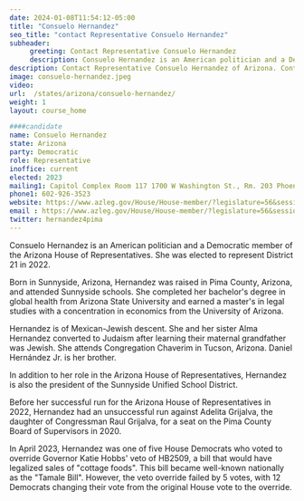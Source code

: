 ```yaml
---
date: 2024-01-08T11:54:12-05:00
title: "Consuelo Hernandez"
seo_title: "contact Representative Consuelo Hernandez"
subheader:
     greeting: Contact Representative Consuelo Hernandez
     description: Consuelo Hernandez is an American politician and a Democratic member of the Arizona House of Representative. She was elected to represent District 21 in 2022.
description: Contact Representative Consuelo Hernandez of Arizona. Contact information for Consuelo Hernandez includes email address, phone number, and mailing address.
image: consuelo-hernandez.jpeg
video:
url:  /states/arizona/consuelo-hernandez/
weight: 1
layout: course_home

####candidate
name: Consuelo Hernandez
state: Arizona
party: Democratic
role: Representative
inoffice: current
elected: 2023
mailing1: Capitol Complex Room 117 1700 W Washington St., Rm. 203 Phoenix, AZ 85007-2890
phone1: 602-926-3523
website: https://www.azleg.gov/House/House-member/?legislature=56&session=128&legislator=2169/
email : https://www.azleg.gov/House/House-member/?legislature=56&session=128&legislator=2169/
twitter: hernandez4pima
---
```


Consuelo Hernandez is an American politician and a Democratic member of the Arizona House of Representatives. She was elected to represent District 21 in 2022.

Born in Sunnyside, Arizona, Hernandez was raised in Pima County, Arizona, and attended Sunnyside schools. She completed her bachelor's degree in global health from Arizona State University and earned a master's in legal studies with a concentration in economics from the University of Arizona.

Hernandez is of Mexican-Jewish descent. She and her sister Alma Hernandez converted to Judaism after learning their maternal grandfather was Jewish. She attends Congregation Chaverim in Tucson, Arizona. Daniel Hernández Jr. is her brother.

In addition to her role in the Arizona House of Representatives, Hernandez is also the president of the Sunnyside Unified School District.

Before her successful run for the Arizona House of Representatives in 2022, Hernandez had an unsuccessful run against Adelita Grijalva, the daughter of Congressman Raul Grijalva, for a seat on the Pima County Board of Supervisors in 2020.

In April 2023, Hernandez was one of five House Democrats who voted to override Governor Katie Hobbs' veto of HB2509, a bill that would have legalized sales of "cottage foods". This bill became well-known nationally as the "Tamale Bill". However, the veto override failed by 5 votes, with 12 Democrats changing their vote from the original House vote to the override.
